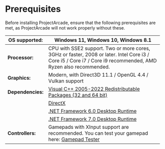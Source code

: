 # Prerequisites

Before installing ProjectArcade, ensure that the following prerequisites are met, as ProjectArcade will not work properly without these.

| **OS supported:** | Windows 11, Windows 10, Windows 8.1                                                                                                                           |
| ----------------- | ------------------------------------------------------------------------------------------------------------------------------------------------------------- |
| **Processor:**    | CPU with SSE2 support. Two or more cores, 3GHz or faster, 2008 or later. Intel Core i3 / Core i5 / Core i7 / Core i9 recommended, AMD Ryzen also recommended. |
| **Graphics:**     | Modern, with Direct3D 11.1 / OpenGL 4.4 / Vulkan support                                                                                                      |
| **Dependencies:** | [Visual C++ 2005-2022 Redistributable Packages (32 and 64 bit)](https://dl.projectarcade.ru/dependencies/vcr/VCRHyb\_x86-x64.exe)                             |
|                   | [DirectX](https://dl.projectarcade.ru/dependencies/directx/directx\_websetup.exe)                                                                             |
|                   | [.NET Framework 6.0 Desktop Runtime](https://dl.projectarcade.ru/dependencies/netframework/6.0/netruntime-6.0.14\_win64.exe)                                  |
|                   | [.NET Framework 7.0 Desktop Runtime](https://dl.projectarcade.ru/dependencies/netframework/7.0/netruntime-7.0.3\_win64.exe)                                   |
| **Controllers:**  | Gamepads with XInput support are recommended. You can test your gamepad here: [Gamepad Tester](https://gamepad-tester.com)                                    |
